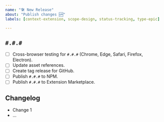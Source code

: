 ```yaml
---
name: "🛠 New Release"
about: "Publish changes 🆙"
labels: [context-extension, scope-design, status-tracking, type-epic]

---
```


## `#.#.#`

- [ ] Cross-browser testing for `#.#.#` (Chrome, Edge, Safari, Firefox, Electron).
- [ ] Update asset references.
- [ ] Create tag release for GitHub.
- [ ] Publish `#.#.#` to NPM.
- [ ] Publish `#.#.#` to Extension Marketplace.

## Changelog

- Change 1
- ...
